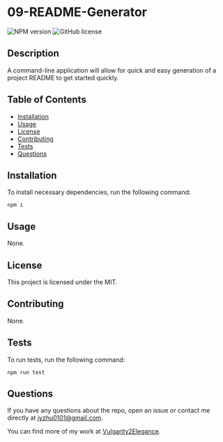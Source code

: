 
# 09-README-Generator
![NPM version](https://img.shields.io/badge/npm-6.14.4-green)
![GitHub license](https://img.shields.io/badge/License-MIT-blue.svg)

## Description
A command-line application will allow for quick and easy generation of a project README to get started quickly. 

## Table of Contents
- [Installation](#Installation)
- [Usage](#Usage)
- [License](#License)
- [Contributing](#Contributing)
- [Tests](#Tests)
- [Questions](#Questions)

## Installation
To install necessary dependencies, run the following command:
~~~
npm i
~~~

## Usage
None.

## License
This project is licensed under the MIT.

## Contributing
None.

## Tests
To run tests, run the following command:
~~~
npm run test
~~~

## Questions
If you have any questions about the repo, open an issue or contact me directly at jyzhu0101@gmail.com.

You can find more of my work at [Vulgarity2Elegance](https://github.com/Vulgarity2Elegance).
